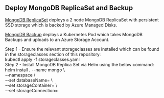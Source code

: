 ## Deploy MongoDB ReplicaSet and Backup
[MongoDB ReplicaSet](https://github.com/cvallance/mongo-k8s-sidecar) deploys a 2 node MongoDB ReplicaSet with persistent SSD storage which is backed by Azure Managed Disks.

[MongoDB Backup](https://github.com/stefanprodan/mgob) deploys a Kubernetes Pod which takes MongoDB Backups and uploads to an Azure Storage Account.

Step 1 - Ensure the relevant storageclasses are installed which can be found in the storageclasses section of this repository:  
kubectl apply -f storageclasses.yaml  
Step 2 - Install MongoDB Replica Set via Helm using the below command:  
helm install . --name mongo \  
--namespace <namespace> \  
--set databaseName=<dbName> \  
--set storageContainer=<storageContainerName> \  
--set storageConnection=<storageConnectionString>